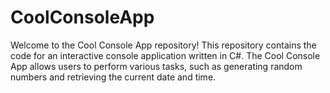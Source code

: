 # CoolConsoleApp
Welcome to the Cool Console App repository!  This repository contains the code for an interactive console application written in C#. The Cool Console App allows users to perform various tasks, such as generating random numbers and retrieving the current date and time.  
